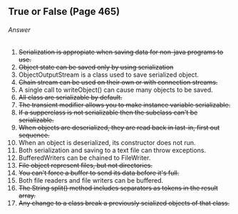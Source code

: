 ## True or False (Page 465)
###### Answer

1. ~~Serialization is appropiate when saving data for non-java programs to use.~~
2. ~~Object state can be saved only by using serialization~~
3. ObjectOutputStream is a class used to save serialized object.
4. ~~Chain stream can be used on their own or with connection streams.~~
5. A single call to writeObject() can cause many objects to be saved.
6. ~~All class are serializable by default.~~
7. ~~The transient modifier allows you to make instance variable serializable.~~
8. ~~If a supperclass is not serializable then the subclass can't be serializable.~~
9. ~~When objects are deserialized, they are read back in last-in, first out sequence.~~
10. When an object is deserialized, its constructor does not run.
11. Both serialization and saving to a text file can throw exceptions.
12. BufferedWriters can be chained to FileWriter.
13. ~~File object represent files, but not directories.~~
14. ~~You can't force a buffer to send its data before it's full.~~
15. Both file readers and file writers can be buffered.
16. ~~The String split() method includes separators as tokens in the result array.~~
17. ~~Any change to a class break a previously scialized objects of that class.~~


